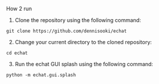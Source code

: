 How 2 run

1. Clone the repository using the following command:
```
git clone https://github.com/dennisooki/echat
```

2. Change your current directory to the cloned repository:
```
cd echat
```

3. Run the echat GUI splash using the following command:
```
python -m echat.gui.splash
```

